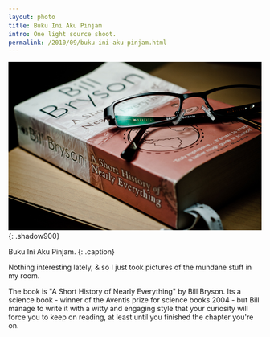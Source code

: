 ```yaml
---
layout: photo
title: Buku Ini Aku Pinjam
intro: One light source shoot.
permalink: /2010/09/buku-ini-aku-pinjam.html
---
```


![Buku Ini Aku Pinjam](/images/DSC_0139.jpg "Buku Ini Aku Pinjam")
{: .shadow900}

Buku Ini Aku Pinjam.
{: .caption}

 
Nothing interesting lately, & so I just took pictures of the mundane stuff in my
room.
 
  
The book is "A Short History of Nearly Everything" by Bill Bryson. Its a
science book - winner of the Aventis prize for science books 2004 - but Bill
manage to write it with a witty and engaging style that your curiosity will
force you to keep on reading, at least until you finished the chapter you're
on.
